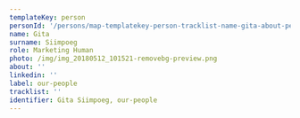 ```yaml
---
templateKey: person
personId: '/persons/map-templatekey-person-tracklist-name-gita-about-personid-uuid-photo-img-gita-siimpoeg-png-label-our-people-role-marketing-human-surname-siimpoeg-linkedin/'
name: Gita
surname: Siimpoeg
role: Marketing Human
photo: /img/img_20180512_101521-removebg-preview.png
about: ''
linkedin: ''
label: our-people
tracklist: ''
identifier: Gita Siimpoeg, our-people
---
```

